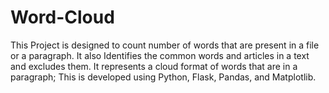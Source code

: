 # Word-Cloud
This Project is designed to count number of words that are present in a file or a paragraph. It also Identifies the common words and articles in a text and excludes them. It represents a cloud format of words that are in a paragraph; This is developed using Python, Flask, Pandas, and Matplotlib.
